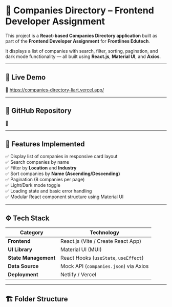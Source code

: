# 🏢 Companies Directory – Frontend Developer Assignment

This project is a **React-based Companies Directory application** built as part of the **Frontend Developer Assignment** for **Frontlines Edutech**.

It displays a list of companies with search, filter, sorting, pagination, and dark mode functionality — all built using **React.js**, **Material UI**, and **Axios**.

---

## 🚀 Live Demo
🔗 https://companies-directory-liart.vercel.app/

---

## 📂 GitHub Repository
🔗 

---

## 🧠 Features Implemented

✅ Display list of companies in responsive card layout  
✅ Search companies by name  
✅ Filter by **Location** and **Industry**  
✅ Sort companies by **Name (Ascending/Descending)**  
✅ Pagination (8 companies per page)  
✅ Light/Dark mode toggle  
✅ Loading state and basic error handling  
✅ Modular React component structure using Material UI  

---

## ⚙️ Tech Stack

| Category | Technology |
|-----------|-------------|
| **Frontend** | React.js (Vite / Create React App) |
| **UI Library** | Material UI (MUI) |
| **State Management** | React Hooks (`useState`, `useEffect`) |
| **Data Source** | Mock API (`companies.json`) via Axios |
| **Deployment** | Netlify / Vercel |

---

## 🏗️ Folder Structure

